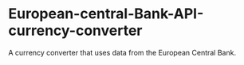 # European-central-Bank-API-currency-converter

A currency converter that uses data from the European Central Bank.
